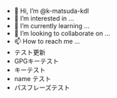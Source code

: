- 👋 Hi, I’m @k-matsuda-kdl
- 👀 I’m interested in ...
- 🌱 I’m currently learning ...
- 💞️ I’m looking to collaborate on ...
- 📫 How to reach me ...
- テスト更新
- GPGキーテスト
- キーテスト
- name テスト
- パスフレーズテスト

<!---
k-matsuda-kdl/k-matsuda-kdl is a ✨ special ✨ repository because its `README.md` (this file) appears on your GitHub profile.
You can click the Preview link to take a look at your changes.
--->
